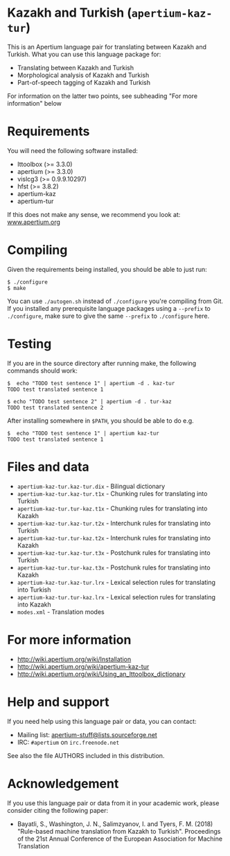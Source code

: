 Kazakh and Turkish (`apertium-kaz-tur`)
===============================================================================

This is an Apertium language pair for translating between Kazakh and
Turkish. What you can use this language package for:

* Translating between Kazakh and Turkish
* Morphological analysis of Kazakh and Turkish
* Part-of-speech tagging of Kazakh and Turkish

For information on the latter two points, see subheading "For more
information" below

Requirements
===============================================================================

You will need the following software installed:

* lttoolbox (>= 3.3.0)
* apertium (>= 3.3.0)
* vislcg3 (>= 0.9.9.10297)
* hfst (>= 3.8.2)
* apertium-kaz
* apertium-tur

If this does not make any sense, we recommend you look at: www.apertium.org

Compiling
===============================================================================

Given the requirements being installed, you should be able to just run:
```
$ ./configure
$ make
```

You can use `./autogen.sh` instead of `./configure` you're compiling from
Git. If you installed any prerequisite language packages using a `--prefix`
to `./configure`, make sure to give the same `--prefix` to `./configure` here.

Testing
===============================================================================

If you are in the source directory after running make, the following
commands should work:
```
$  echo "TODO test sentence 1" | apertium -d . kaz-tur
TODO test translated sentence 1
```

```
$ echo "TODO test sentence 2" | apertium -d . tur-kaz
TODO test translated sentence 2
```

After installing somewhere in `$PATH`, you should be able to do e.g.
```
$  echo "TODO test sentence 1" | apertium kaz-tur
TODO test translated sentence 1
```
Files and data
===============================================================================

* `apertium-kaz-tur.kaz-tur.dix`  - Bilingual dictionary
* `apertium-kaz-tur.kaz-tur.t1x`  - Chunking rules for translating into Turkish
* `apertium-kaz-tur.tur-kaz.t1x`  - Chunking rules for translating into Kazakh
* `apertium-kaz-tur.kaz-tur.t2x`  - Interchunk rules for translating into Turkish
* `apertium-kaz-tur.tur-kaz.t2x`  - Interchunk rules for translating into Kazakh
* `apertium-kaz-tur.kaz-tur.t3x`  - Postchunk rules for translating into Turkish
* `apertium-kaz-tur.tur-kaz.t3x`  - Postchunk rules for translating into Kazakh
* `apertium-kaz-tur.kaz-tur.lrx`  - Lexical selection rules for translating into Turkish
* `apertium-kaz-tur.tur-kaz.lrx`  - Lexical selection rules for translating into Kazakh
* `modes.xml`                     - Translation modes

For more information
===============================================================================

* http://wiki.apertium.org/wiki/Installation
* http://wiki.apertium.org/wiki/apertium-kaz-tur
* http://wiki.apertium.org/wiki/Using_an_lttoolbox_dictionary

Help and support
===============================================================================

If you need help using this language pair or data, you can contact:

* Mailing list: apertium-stuff@lists.sourceforge.net
* IRC: `#apertium` on `irc.freenode.net`

See also the file AUTHORS included in this distribution.

Acknowledgement
===============================================================================

If you use this language pair or data from it in your academic work, please 
consider citing the following paper:

* Bayatli, S., Washington, J. N., Salimzyanov, I. and Tyers, F. M. (2018) 
 "Rule-based machine translation from Kazakh to Turkish". 
  Proceedings of the 21st Annual Conference of the European Association for
   Machine Translation  

